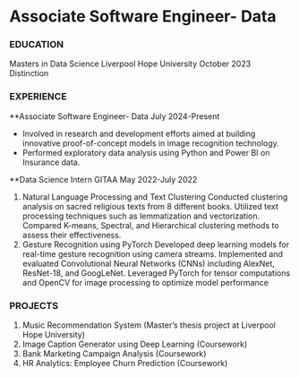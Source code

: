 # Associate Software Engineer- Data

### EDUCATION
Masters in Data Science
Liverpool Hope University
October 2023
Distinction

### EXPERIENCE
**Associate Software Engineer- Data
July 2024-Present
 - Involved in research and development efforts aimed at building innovative proof-of-concept models in image recognition technology.
 - Performed exploratory data analysis using Python and Power BI on Insurance data.

**Data Science Intern
GITAA
May 2022-July 2022
1) Natural Language Processing and Text Clustering
 Conducted clustering analysis on sacred religious texts from 8
 different books.
 Utilized text processing techniques such as lemmatization and
 vectorization.
 Compared K-means, Spectral, and Hierarchical clustering
 methods to assess their effectiveness.
2) Gesture Recognition using PyTorch
 Developed deep learning models for real-time gesture
 recognition using camera streams.
 Implemented and evaluated Convolutional Neural Networks
 (CNNs) including AlexNet, ResNet-18, and GoogLeNet.
 Leveraged PyTorch for tensor computations and OpenCV for
 image processing to optimize model performance

### PROJECTS
1) Music Recommendation System (Master’s thesis project at Liverpool Hope University)
2) Image Caption Generator using Deep Learning (Coursework)
3) Bank Marketing Campaign Analysis (Coursework)
4) HR Analytics: Employee Churn Prediction (Coursework) 


